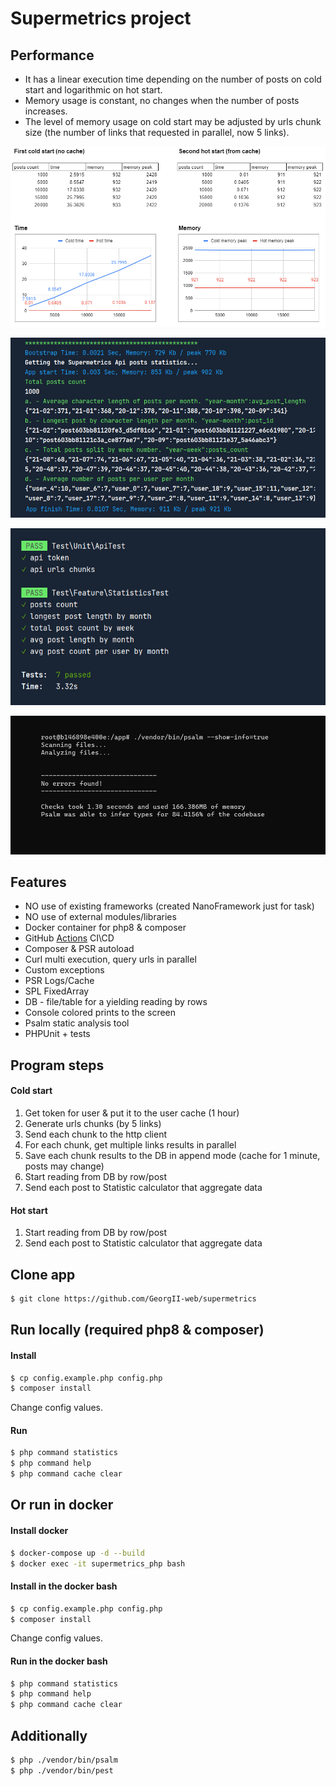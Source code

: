 # Supermetrics project

## Performance
- It has a linear execution time depending on the number of posts on cold start and logarithmic on hot start.
- Memory usage is constant, no changes when the number of posts increases.
- The level of memory usage on cold start may be adjusted by urls chunk size (the number of links that requested in parallel, now 5 links).

![Perfomance](data/images/stat.png?raw=true "Perfomance")

![Results](data/images/work.png?raw=true "Results")

![PEST test](data/images/pest.png?raw=true "PEST test")

![PSALM result](data/images/psalm.png?raw=true "PSALM result")

## Features
- NO use of existing frameworks (created NanoFramework just for task)
- NO use of external modules/libraries
- Docker container for php8 & composer
- GitHub [Actions](https://github.com/GeorgII-web/supermetrics/runs/1999544319?check_suite_focus=true) CI\CD
- Composer & PSR autoload
- Curl multi execution, query urls in parallel
- Custom exceptions
- PSR Logs/Cache
- SPL FixedArray  
- DB - file/table for a yielding reading by rows
- Console colored prints to the screen
- Psalm static analysis tool
- PHPUnit + tests

## Program steps

#### Cold start
1. Get token for user & put it to the user cache (1 hour)
2. Generate urls chunks (by 5 links)
3. Send each chunk to the http client
4. For each chunk, get multiple links results in parallel
5. Save each chunk results to the DB in append mode (cache for 1 minute, posts may change)
6. Start reading from DB by row/post
7. Send each post to Statistic calculator that aggregate data

#### Hot start
1. Start reading from DB by row/post
2. Send each post to Statistic calculator that aggregate data

## Clone app
```sh
$ git clone https://github.com/GeorgII-web/supermetrics
```

## Run locally (required php8 & composer)

#### Install
```sh
$ cp config.example.php config.php
$ composer install
```
Change config values.

#### Run
```sh
$ php command statistics
$ php command help
$ php command cache clear
```

## Or run in docker

#### Install docker
```sh
$ docker-compose up -d --build
$ docker exec -it supermetrics_php bash
```
#### Install in the docker bash
```sh
$ cp config.example.php config.php
$ composer install
```

Change config values.

#### Run in the docker bash
```sh
$ php command statistics
$ php command help
$ php command cache clear
```

## Additionally
```sh
$ php ./vendor/bin/psalm
$ php ./vendor/bin/pest
```
